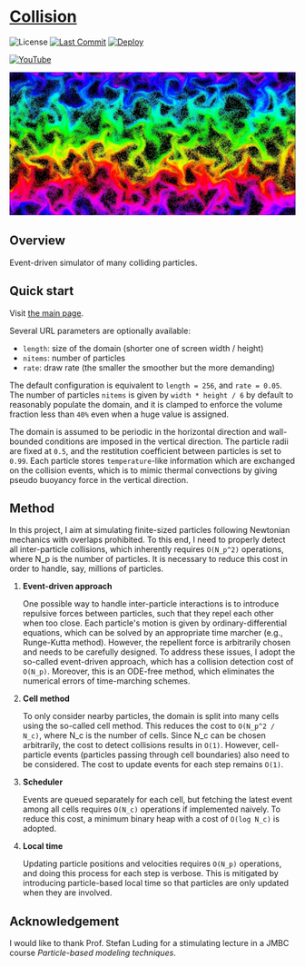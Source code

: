 # [Collision](https://naokihori.github.io/Collision/index.html)

![License](https://img.shields.io/github/license/NaokiHori/Collision)
[![Last Commit](https://img.shields.io/github/last-commit/NaokiHori/Collision/main)](https://github.com/NaokiHori/Collision/commits/main)
[![Deploy](https://github.com/NaokiHori/Collision/actions/workflows/deploy.yml/badge.svg?branch=main)](https://github.com/NaokiHori/Collision/actions/workflows/deploy.yml)

[![YouTube](https://img.shields.io/badge/youtube-%23EE4831.svg?&style=for-the-badge&logo=youtube&logoColor=white)](https://youtu.be/k8hbpa3CsCg)

[![Thumbnail](https://github.com/NaokiHori/Collision/blob/main/thumbnail.jpg)](https://youtu.be/k8hbpa3CsCg)

## Overview

Event-driven simulator of many colliding particles.

## Quick start

Visit [the main page](https://naokihori.github.io/Collision/index.html).

Several URL parameters are optionally available:

- `length`: size of the domain (shorter one of screen width / height)
- `nitems`: number of particles
- `rate`: draw rate (the smaller the smoother but the more demanding)

The default configuration is equivalent to `length = 256`, and `rate = 0.05`.
The number of particles `nitems` is given by `width * height / 6` by default to reasonably populate the domain, and it is clamped to enforce the volume fraction less than `40%` even when a huge value is assigned.

The domain is assumed to be periodic in the horizontal direction and wall-bounded conditions are imposed in the vertical direction.
The particle radii are fixed at `0.5`, and the restitution coefficient between particles is set to `0.99`.
Each particle stores `temperature`-like information which are exchanged on the collision events, which is to mimic thermal convections by giving pseudo buoyancy force in the vertical direction.

## Method

In this project, I aim at simulating finite-sized particles following Newtonian mechanics with overlaps prohibited.
To this end, I need to properly detect all inter-particle collisions, which inherently requires `O(N_p^2)` operations, where N_p is the number of particles.
It is necessary to reduce this cost in order to handle, say, millions of particles.

1. **Event-driven approach**

   One possible way to handle inter-particle interactions is to introduce repulsive forces between particles, such that they repel each other when too close.
   Each particle's motion is given by ordinary-differential equations, which can be solved by an appropriate time marcher (e.g., Runge-Kutta method).
   However, the repellent force is arbitrarily chosen and needs to be carefully designed.
   To address these issues, I adopt the so-called event-driven approach, which has a collision detection cost of `O(N_p)`.
   Moreover, this is an ODE-free method, which eliminates the numerical errors of time-marching schemes.

1. **Cell method**

   To only consider nearby particles, the domain is split into many cells using the so-called cell method.
   This reduces the cost to `O(N_p^2 / N_c)`, where N_c is the number of cells.
   Since N_c can be chosen arbitrarily, the cost to detect collisions results in `O(1)`.
   However, cell-particle events (particles passing through cell boundaries) also need to be considered.
   The cost to update events for each step remains `O(1)`.

1. **Scheduler**

   Events are queued separately for each cell, but fetching the latest event among all cells requires `O(N_c)` operations if implemented naively.
   To reduce this cost, a minimum binary heap with a cost of `O(log N_c)` is adopted.

1. **Local time**

   Updating particle positions and velocities requires `O(N_p)` operations, and doing this process for each step is verbose.
   This is mitigated by introducing particle-based local time so that particles are only updated when they are involved.

## Acknowledgement

I would like to thank Prof. Stefan Luding for a stimulating lecture in a JMBC course _Particle-based modeling techniques_.
